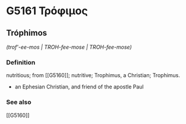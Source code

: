 # G5161 Τρόφιμος

## Tróphimos

_(trof'-ee-mos | TROH-fee-mose | TROH-fee-mose)_

### Definition

nutritious; from [[G5160]]; nutritive; Trophimus, a Christian; Trophimus.

- an Ephesian Christian, and friend of the apostle Paul

### See also

[[G5160]]

